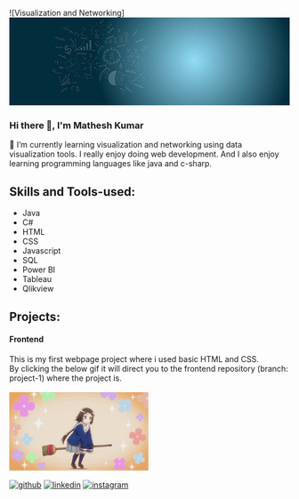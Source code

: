 ![Visualization and Networking] <img src="/Images/e785d7a108fb82b535ad387cc6a67cf0.jpg">

### Hi there 👋, I'm Mathesh Kumar
🌱 I’m currently learning visualization and networking using data visualization tools. I really enjoy doing web development. And I also enjoy learning programming languages like java and c-sharp.

## Skills and Tools-used:
* Java
* C#
* HTML
* CSS
* Javascript
* SQL
* Power BI
* Tableau
* Qlikview

## Projects:
#### Frontend
This is my first webpage project where i used basic HTML and CSS.
<br>
By clicking the below gif it will direct you to the frontend repository (branch: project-1) where the project is.
<br>
<br>
<a href="https://github.com/Mathesh099/frontend/tree/Project-1"><img src='https://github.com/Mathesh099/frontend/blob/Project-1/Anime%20girl.gif' width="250" ></a>

[<img src='https://cdn.jsdelivr.net/npm/simple-icons@3.0.1/icons/github.svg' alt='github' height='40'>](https://github.com/Mathesh099)  [<img src='https://cdn.jsdelivr.net/npm/simple-icons@3.0.1/icons/linkedin.svg' alt='linkedin' height='40'>](https://www.linkedin.com/in/mathesh-kumar-106320161/)  [<img src='https://cdn.jsdelivr.net/npm/simple-icons@3.0.1/icons/instagram.svg' alt='instagram' height='40'>](https://www.instagram.com/mathesh__kumar/)  


